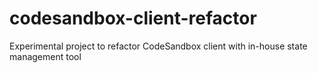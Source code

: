 # codesandbox-client-refactor
Experimental project to refactor CodeSandbox client with in-house state management tool

